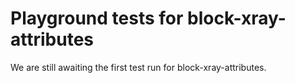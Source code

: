 # Playground tests for block-xray-attributes
We are still awaiting the first test run for block-xray-attributes.
